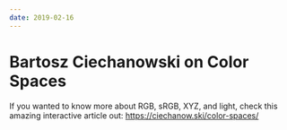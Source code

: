 ```yaml
---
date: 2019-02-16
---
```


# Bartosz Ciechanowski on Color Spaces

If you wanted to know more about RGB, sRGB, XYZ, and light, check this amazing interactive article out: https://ciechanow.ski/color-spaces/

